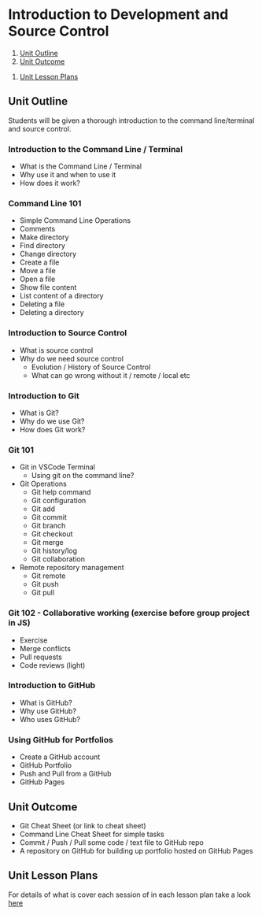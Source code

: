 # Introduction to Development and Source Control

1. [Unit Outline](#unit-outline)
1. [Unit Outcome](#unit-outcome)
<!-- 1. [Related Empowerment Day](#related-empowerment-day) -->
1. [Unit Lesson Plans](#unit-lesson-plans)

## Unit Outline

Students will be given a thorough introduction to the command line/terminal and source control.

### Introduction to the Command Line / Terminal

- What is the Command Line / Terminal
- Why use it and when to use it
- How does it work?

### Command Line 101

- Simple Command Line Operations
- Comments
- Make directory
- Find directory
- Change directory
- Create a file
- Move a file
- Open a file
- Show file content
- List content of a directory
- Deleting a file
- Deleting a directory

### Introduction to Source Control

- What is source control
- Why do we need source control
  - Evolution / History of Source Control
  - What can go wrong without it / remote / local etc

### Introduction to Git

- What is Git?
- Why do we use Git?
- How does Git work?

### Git 101

- Git in VSCode Terminal
  - Using git on the command line?
- Git Operations
  - Git help command
  - Git configuration
  - Git add
  - Git commit
  - Git branch
  - Git checkout
  - Git merge
  - Git history/log
  - Git collaboration
- Remote repository management
  - Git remote
  - Git push
  - Git pull

### Git 102 - Collaborative working (exercise before group project in JS)

- Exercise
- Merge conflicts
- Pull requests
- Code reviews (light)

### Introduction to GitHub

- What is GitHub?
- Why use GitHub?
- Who uses GitHub?

### Using GitHub for Portfolios

- Create a GitHub account
- GitHub Portfolio
- Push and Pull from a GitHub
- GitHub Pages

## Unit Outcome

- Git Cheat Sheet (or link to cheat sheet)
- Command Line Cheat Sheet for simple tasks
- Commit / Push / Pull some code / text file to GitHub repo
- A repository on GitHub for building up portfolio hosted on GitHub Pages

## Unit Lesson Plans

For details of what is cover each session of in each lesson plan take a look [here](lesson-plan)
